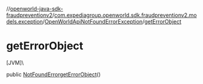 //[openworld-java-sdk-fraudpreventionv2](../../../index.md)/[com.expediagroup.openworld.sdk.fraudpreventionv2.models.exception](../index.md)/[OpenWorldApiNotFoundErrorException](index.md)/[getErrorObject](get-error-object.md)

# getErrorObject

[JVM]\

public [NotFoundError](../../com.expediagroup.openworld.sdk.fraudpreventionv2.models/-not-found-error/index.md)[getErrorObject](get-error-object.md)()
